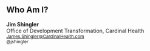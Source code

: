 ## Who Am I?

<strong>Jim Shingler</strong><br>
Office of Development Transformation, Cardinal Health<br>
<small>James.Shingler@CardinalHealth.com</small><br>
<small>@jshingler</small>


